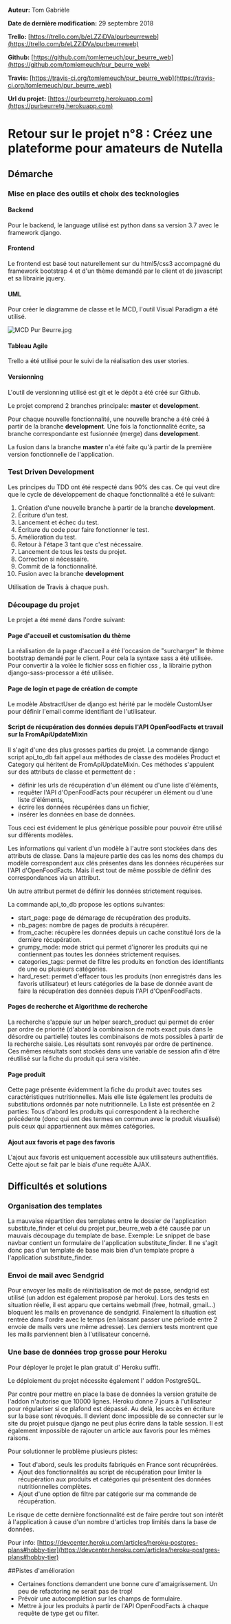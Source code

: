 **Auteur:** Tom Gabrièle

**Date de dernière modification:**  29 septembre 2018

**Trello:** [https://trello.com/b/eLZZiDVa/purbeurreweb](https://trello.com/b/eLZZiDVa/purbeurreweb) 

**Github:** [https://github.com/tomlemeuch/pur_beurre_web](https://github.com/tomlemeuch/pur_beurre_web)

**Travis:** [https://travis-ci.org/tomlemeuch/pur_beurre_web](https://travis-ci.org/tomlemeuch/pur_beurre_web)

**Url du projet:** [https://purbeurretg.herokuapp.com](https://purbeurretg.herokuapp.com)



# Retour sur le projet n°8 : Créez une plateforme pour amateurs de Nutella
## Démarche

### Mise en place des outils et choix des tecknologies

#### Backend
Pour le backend, le language utilisé est python dans sa version 3.7 avec le framework django.

#### Frontend
Le frontend est basé tout naturellement sur du html5/css3 accompagné du framework bootstrap 4 et d'un thème demandé par le client et de javascript et sa librairie jquery.

#### UML
Pour créer le diagramme de classe et le MCD, l'outil Visual Paradigm a été utilisé.

![MCD Pur Beurre.jpg](./uml/MCD_Pur_Beurre.jpg)

#### Tableau Agile
Trello a été utilisé pour le suivi de la réalisation des user stories.

#### Versionning
L'outil de versionning utilisé est git et le dépôt a été créé sur Github.

Le projet comprend 2 branches principale: **master** et **development**. 

Pour chaque nouvelle fonctionnalité, une nouvelle branche a été créé à partir de la branche **development**. Une fois la fonctionnalité écrite, sa branche correspondante est fusionnée (merge) dans **development**. 

La fusion dans la branche **master** n'a été faite qu'à partir de la première version fonctionnelle de l'application.

### Test Driven Development
Les principes du TDD ont été respecté dans 90% des cas.
Ce qui veut dire que le cycle de développement de chaque fonctionnalité a été le suivant:
1. Création d'une nouvelle branche à partir de la branche **development**.
2. Écriture d'un test.
3. Lancement et échec du test.
4. Écriture du code pour faire fonctionner le test.
5. Amélioration du test.
6. Retour à l'étape 3 tant que c'est nécessaire.
7. Lancement de tous les tests du projet.
8. Correction si nécessaire.
9. Commit de la fonctionnalité.
10. Fusion avec la branche **development**

Utilisation de Travis à chaque push. 



### Découpage du projet
Le projet a été mené dans l'ordre suivant:
#### Page d'accueil et customisation du thème
La réalisation de la page d'accueil a été l'occasion de "surcharger" le thème bootstrap demandé par le client. Pour cela la syntaxe sass a été utilisée. Pour convertir à la volée le fichier scss en fichier css , la librairie python django-sass-processor a été utilisée.
#### Page de login et page de création de compte
Le modèle AbstractUser de django est hérité par le modèle CustomUser pour définir l'email comme identifiant de l'utilisateur. 
#### Script de récupération des données depuis l'API OpenFoodFacts et travail sur la FromApiUpdateMixin
Il s'agit d'une des plus grosses parties du projet. La commande django  script api_to_db fait appel aux méthodes de classe des modèles Product et Category qui héritent de FromApiUpdateMixin. Ces méthodes s'appuient sur des attributs de classe et permettent de :
- définir les urls de récupération d'un élément ou d'une liste d'éléments,
- requêter l'API d'OpenFoodFacts pour récupérer un élément ou d'une liste d'éléments,
- écrire les données récupérées dans un fichier,
- insérer les données en base de données.

Tous ceci est évidement le plus générique possible pour pouvoir être utilisé sur différents modèles.

Les informations qui varient d'un modèle à l'autre sont stockées dans des attributs de classe. Dans la majeure partie des cas les noms des champs du modèle correspondent aux clés présentes dans les données récupérées sur l'API d'OpenFoodFacts. Mais il est tout de même possible de définir des correspondances via un attribut. 

Un autre attribut permet de définir les données strictement requises.


La commande api_to_db propose les options suivantes:
- start_page: page de démarage de récupération des produits.
- nb_pages: nombre de pages de produits à récupérer.
- from_cache: récupère les données depuis un cache constitué lors de la dernière récupération.
- grumpy_mode: mode strict qui permet d'ignorer les produits qui ne contiennent pas toutes les données strictement requises.
- categories_tags: permet de filtre les produits en fonction des identifiants de une ou plusieurs catégories.
- hard_reset: permet d'effacer tous les produits (non enregistrés dans les favoris utilisateur) et leurs catégories de la base de donnée avant de faire la récupération des données depuis l'API d'OpenFoodFacts.


#### Pages de recherche et Algorithme de recherche
La recherche s'appuie sur un helper search_product qui permet de créer par ordre de priorité (d'abord la combinaison de mots exact puis dans le désordre ou partielle) toutes les combinaisons de mots possibles à partir de la recherche saisie. Les résultats sont renvoyés par ordre de pertinence.
Ces mêmes résultats sont stockés dans une variable de session afin d'être réutilisé sur la fiche du produit qui sera visitée.

#### Page produit

Cette page présente évidemment la fiche du produit avec toutes ses caractéristiques nutritionnelles. Mais elle liste également les produits de substitutions ordonnés par note nutritionnelle.
La liste est présentée en 2 parties:
Tous d'abord les produits qui correspondent à la recherche précédente (donc qui ont des termes en commun avec le produit visualisé) puis ceux qui appartiennent aux mêmes catégories. 

#### Ajout aux favoris et page des favoris

L'ajout aux favoris est uniquement accessible aux utilisateurs authentifiés. Cette ajout se fait par le biais d'une requête AJAX.

## Difficultés et solutions
### Organisation des templates

La mauvaise répartition des templates entre le dossier de l'application substitute_finder et celui du projet pur_beurre_web a été causée par un mauvais découpage du template de base. Exemple: 
Le snippet de base navbar contient un formulaire de l'application substitute_finder. Il ne s'agit donc pas d'un template de base mais bien d'un template propre à l'application substitute_finder.

### Envoi de mail avec Sendgrid

Pour envoyer les mails de réinitialisation de mot de passe, sendgrid est utilisé (un addon est également proposé par heroku). Lors des tests en situation réelle, il est apparu que certains webmail  (free, hotmail, gmail...) bloquent les mails en provenance de sendgrid. Finalement la situation est rentrée dans l'ordre avec le temps (en laissant passer une période entre 2 envoie de mails vers une même adresse). Les derniers tests montrent que les mails parviennent bien à l'utilisateur concerné. 

### Une base de données trop grosse pour Heroku
Pour déployer le projet le plan gratuit d' Heroku suffit.

Le déploiement du projet nécessite également l' addon PostgreSQL.

Par contre pour mettre en place la base de données la version gratuite de l'addon n'autorise que 10000 lignes. Heroku donne 7 jours à l'utilisateur pour régulariser si ce plafond est dépassé. Au delà, les accès en écriture sur la base sont révoqués. Il devient donc impossible de se connecter sur le site du projet puisque django ne peut plus écrire dans la table session. Il est également impossible de rajouter un article aux favoris pour les mêmes raisons.

Pour solutionner le problème plusieurs pistes:

- Tout d'abord, seuls les produits fabriqués en France sont récuprérées.
- Ajout des fonctionnalités au script de récupération pour limiter la récupération aux produits et catégories qui présentent des données nutritionnelles complètes.
- Ajout d'une option de filtre par catégorie sur ma commande de récupération.

Le risque de cette dernière fonctionnalité est de faire perdre tout son intérêt à l'application à cause d'un nombre d'articles trop limités dans la base de données.

Pour info: [https://devcenter.heroku.com/articles/heroku-postgres-plans#hobby-tier](https://devcenter.heroku.com/articles/heroku-postgres-plans#hobby-tier) 


##Pistes d'amélioration
- Certaines fonctions demandent une bonne cure d'amaigrissement. Un peu de refactoring ne serait pas de trop!
- Prévoir une autocomplétion sur les champs de formulaire.
- Mettre à jour les produits à partir de l'API OpenFoodFacts à chaque requête de type get ou filter.